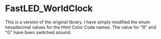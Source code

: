 # FastLED_WorldClock
This is a version of the original library. I have simply modified the enum hexadecimal values for the Html Color Code names. The value for "R" and "G" have been switched around.
